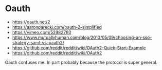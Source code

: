 Oauth
=====

- https://oauth.net/2
- https://aaronparecki.com/oauth-2-simplified
- https://vimeo.com/52882780
- https://www.mutuallyhuman.com/blog/2013/05/09/choosing-an-sso-strategy-saml-vs-oauth2/
- https://github.com/reddit/reddit/wiki/OAuth2-Quick-Start-Example
- https://github.com/reddit/reddit/wiki/OAuth2

Oauth confuses me. In part probably because the protocol is super general.

